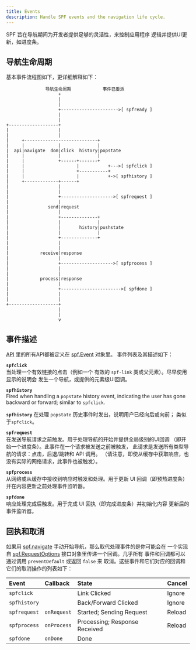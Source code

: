 ```yaml
---
title: Events
description: Handle SPF events and the navigation life cycle.
---
```


SPF 旨在导航期间为开发者提供足够的灵活性，来控制应用程序
逻辑并提供UI更新，如进度条。


## 导航生命周期

基本事件流程图如下，更详细解释如下：


                   导航生命周期            事件已委派
                        +                                   
                        |                                   
                        |                                   
                        +---------------------->[ spfready ]
                        |                                   
                        |                                   
    +-------------------+                                   
    |                   |                                   
    |                   |                                   
    |     +----------------------------+                    
    |     |             |              |                    
    |  api|navigate  dom|click  history|popstate            
    |     |             |              |                    
    |     |             +------+-------+                    
    |     |                    |           +--->[ spfclick ]
    |     |                    +-----------+                
    |     |                    |           +->[ spfhistory ]
    |     +-------------+------+                            
    |                   |                                   
    |                   |                                   
    |                   +-------------------->[ spfrequest ]
    |                   |                                   
    |               send|request                            
    |                   |                                   
    |                   +--------------+                    
    |                   |              |                    
    |                   |       history|pushstate           
    |                   |              |                    
    |                   +--------------+                    
    |                   |                                   
    |                   |                                   
    |            receive|response                           
    |                   |                                   
    |                   +-------------------->[ spfprocess ]
    |                   |                                   
    |                   |                                   
    |            process|response                           
    |                   |                                   
    |                   +----------------------->[ spfdone ]
    |                   |                                   
    |                   |                                   
    +-------------------+                                   
                        |                                   
                        |                                   
                        v                                   


## 事件描述

[API][] 里的所有API都被定义在 [spf.Event][] 对象里。
事件列表及其描述如下：

**`spfclick`**  
当处理一个有效链接的点击（例如一个
有效的 `spf-link` 类或父元素）。尽早使用显示的说明会
发生一个导航，或提供的元素级UI回调。

**`spfhistory`**  
Fired when handling a `popstate` history event, indicating the
user has gone backward or forward; similar to `spfclick`.

**`spfhistory`** 
在处理 `popstate` 历史事件时发出，说明用户已经向后或向前；
类似于`spfclick`。

**`spfrequest`**  
在发送导航请求之前触发。用于处理导航的开始并提供全局级别的UI回调
（即开始一个进度条）。此事件在一个请求被发送之前被触发，
此请求是发送所有类型导航的请求：点击，后退/跳转和 API 调用。 
（请注意，即使从缓存中获取响应，也没有实际的网络请求，此事件也被触发）。

**`spfprocess`**  
从网络或从缓存中接收到响应时触发和处理。用于更新 UI 回调（即预热进度条）
并在内容更新之前处理事件监听器。

**`spfdone`**  
响应处理完成后触发。用于完成 UI 回执（即完成进度条）并初始化内容
更新后的事件监听器。


## 回执和取消

如果用 [spf.navigate][] 手动开始导航，那么取代处理事件的是你可能会在
一个实现自 [spf.RequestOptions][]  接口对象里传递一个回调。几乎所有
事件和回调都可以通过调用 `preventDefault` 或返回 `false` 来
取消。这些事件和它们对应的回调和它们的取消操作的列表如下：

| Event        | Callback    | State                         | Cancel |
|:-------------|:------------|:------------------------------|:-------|
| `spfclick`   |             | Link Clicked                  | Ignore |
| `spfhistory` |             | Back/Forward Clicked          | Ignore |
| `spfrequest` | `onRequest` | Started; Sending Request      | Reload |
| `spfprocess` | `onProcess` | Processing; Response Received | Reload |
| `spfdone`    | `onDone`    | Done                          |        |



[API]: ../api.md
[spf.Event]: ../api.md#spf.event
[spf.navigate]: ../api.md#spf.navigate
[spf.RequestOptions]: ../api.md#spf.requestoptions
